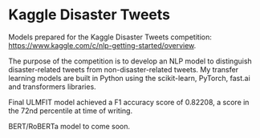 # Kaggle Disaster Tweets

Models prepared for the Kaggle Disaster Tweets competition: https://www.kaggle.com/c/nlp-getting-started/overview. 

The purpose of the competition is to develop an NLP model to distinguish disaster-related tweets from non-disaster-related tweets. My transfer learning models are built in Python using the scikit-learn, PyTorch, fast.ai and transformers libraries. 

Final ULMFIT model achieved a F1 accuracy score of 0.82208, a score in the 72nd percentile at time of writing. 

BERT/RoBERTa model to come soon. 
